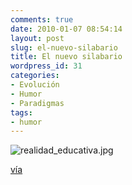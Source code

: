 ```yaml
---
comments: true
date: 2010-01-07 08:54:14
layout: post
slug: el-nuevo-silabario
title: El nuevo silabario
wordpress_id: 31
categories:
- Evolución
- Humor
- Paradigmas
tags:
- humor
---
```


  


![realidad_educativa.jpg](http://www.lnds.net/images/realidad_educativa.jpg)

[vía](http://eduardoe.tumblr.com/post/319579194/xrq-freakyfly-silabario-2-0-thebekade)



